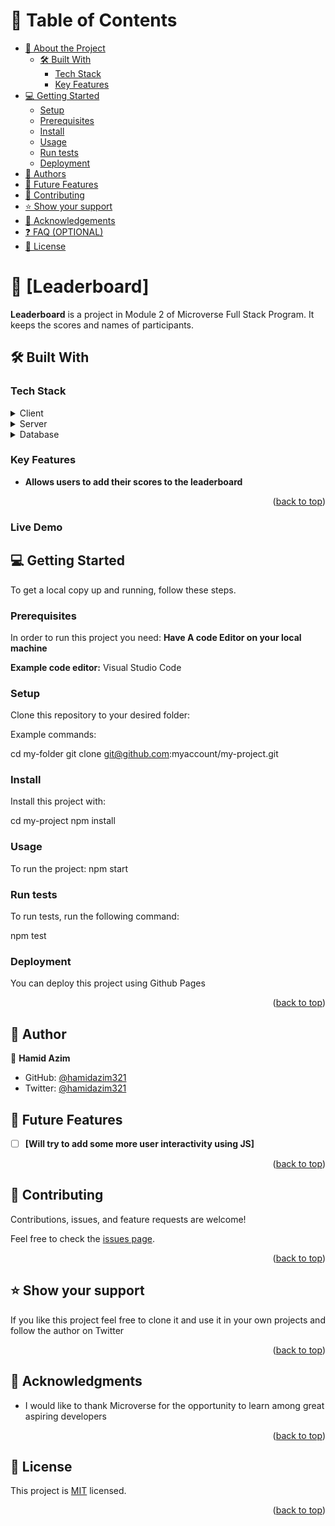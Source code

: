 <a name="readme-top"></a>

# 📗 Table of Contents

- [📖 About the Project](#about-project)
  - [🛠 Built With](#built-with)
    - [Tech Stack](#tech-stack)
    - [Key Features](#key-features)
- [💻 Getting Started](#getting-started)
  - [Setup](#setup)
  - [Prerequisites](#prerequisites)
  - [Install](#install)
  - [Usage](#usage)
  - [Run tests](#run-tests)
  - [Deployment](#deployment)
- [👥 Authors](#authors)
- [🔭 Future Features](#future-features)
- [🤝 Contributing](#contributing)
- [⭐️ Show your support](#support)
- [🙏 Acknowledgements](#acknowledgements)
- [❓ FAQ (OPTIONAL)](#faq)
- [📝 License](#license)


# 📖 [Leaderboard] <a name="about-project"></a>

**Leaderboard** is a project in Module 2 of Microverse Full Stack Program. It keeps the scores and names of participants.

## 🛠 Built With <a name="built-with"></a>

### Tech Stack <a name="tech-stack"></a>

<details>
  <summary>Client</summary>
  <ul>
    <li><a href="https://html5.org">HTML</a></li>
    <li><a href="https://www.w3.org/Style/CSS/Overview.en.html">CSS</a></li>
    <li><a href="https://www.javascript.com/">JavaScript</a></li>
  </ul>
</details>

<details>
  <summary>Server</summary>
  <ul>
    <li>N/A</li>
  </ul>
</details>

<details>
<summary>Database</summary>
  <ul>
    <li>N/A</li>
  </ul>
</details>



### Key Features <a name="key-features"></a>

- **Allows users to add their scores to the leaderboard**


<p align="right">(<a href="#readme-top">back to top</a>)</p>

### Live Demo <a name="live-demo"></a>


## 💻 Getting Started <a name="getting-started"></a>

To get a local copy up and running, follow these steps.

### Prerequisites

In order to run this project you need:
**Have A code Editor on your local machine**


**Example code editor:**
Visual Studio Code



### Setup

Clone this repository to your desired folder:

Example commands:

  cd my-folder
  git clone git@github.com:myaccount/my-project.git



### Install

Install this project with:

  cd my-project
  npm install


### Usage

To run the project:
  npm start



### Run tests

To run tests, run the following command:

npm test

### Deployment

You can deploy this project using Github Pages

<p align="right">(<a href="#readme-top">back to top</a>)</p>


## 👥 Author <a name="authors"></a>


👤 **Hamid Azim**

- GitHub: [@hamidazim321](https://github.com/hamidazim321)
- Twitter: [@hamidazim321](https://twitter.com/hamidazim321)

## 🔭 Future Features <a name="future-features"></a>

- [ ] **[Will try to add some more user interactivity using JS]**

<p align="right">(<a href="#readme-top">back to top</a>)</p>




## 🤝 Contributing <a name="contributing"></a>

Contributions, issues, and feature requests are welcome!

Feel free to check the [issues page](../../issues/).

<p align="right">(<a href="#readme-top">back to top</a>)</p>



## ⭐️ Show your support <a name="support"></a>

If you like this project feel free to clone it and use it in your own projects and follow the author on Twitter

<p align="right">(<a href="#readme-top">back to top</a>)</p>


## 🙏 Acknowledgments <a name="acknowledgements"></a>

- I would like to thank Microverse for the opportunity to learn among great aspiring developers
  
<p align="right">(<a href="#readme-top">back to top</a>)</p>





## 📝 License <a name="license"></a>

This project is [MIT](./LICENSE) licensed.

<p align="right">(<a href="#readme-top">back to top</a>)</p>


